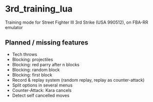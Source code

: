 # 3rd_training_lua
Training mode for Street Fighter III 3rd Strike (USA 990512), on FBA-RR emulator

## Planned / missing features
- Tech throws
- Blocking: projectiles
- Blocking: red parry after n blocks
- Blocking: random block
- Blocking: first block
- Record & replay system (random replay, replay as counter-attack)
- Split options in several menus
- Counter-Attack: Kara cancels
- Detect self cancelled moves
